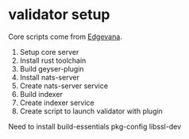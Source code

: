 # validator setup

Core scripts come from [Edgevana](https://github.com/shiraz-edgevana/solana).

1. Setup core server
2. Install rust toolchain
3. Build geyser-plugin
4. Install nats-server
5. Create nats-server service
6. Build indexer
7. Create indexer service
8. Create script to launch validator with plugin

Need to install build-essentials pkg-config libssl-dev